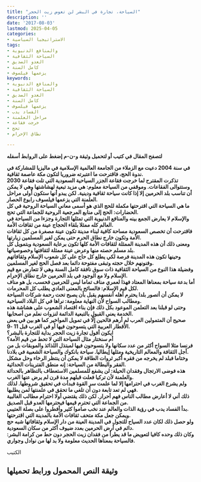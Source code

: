 ```yaml
---
title: "السياحة، تجارة في البشر لن تعوض زيت الحجر"
description: ''
date: '2017-08-03'
lastmod: 2025-04-05
categories:
- الاستراتيجيا السياسية
tags:
- والمنافع الدنيوية
- السياحة الثقافية
- العدو الصديق
- كامل السنة
- يزعمها فيلسوف
keywords:
- والمنافع الدنيوية
- السياحة الثقافية
- العدو الصديق
- كامل السنة
- يزعمها فيلسوف
- الفساد يدب
- مراحل العلمنة
- خرجت فقاعة
- تحج
- نطاق الإحرام

---
```

**لتصفح المقال في كتيب أو لتحميل وثيقة و-ن-م إضغط على الروابط أسفله**

**في سنة 2004 دعيت مع الزملاء من الجامعة العالمية الإسلامية في ماليزيا للمشاركة في ندوة الحج، فاقترحت ما اعتبرته ضروريا لتكون مكة عاصمة ثقافية.  
تذكرت المقترح لما خرجت فقاعة الجزر السياحية السعودية التي تلت فقاعة 2030 وستتوالى الفقاعات. وموقفي من السياحة معلوم: هي مزيد تبعية لهشاشتها وهي لا يمكن أن تناسب بلد الحرمين إلا إذا كانت سياحة ثقافية ودينية. لكن يبدو أنها ستكون أولى مراحل العلمنة التي يزعمها فيلسوف رابوع الحصار.  
ما هي السياحة التي اقترحتها مكملة للحج الذي هو أسمى معاني السياحة الروحية في كل الحضارات: الحج إلى منابع المرجعية الروحية للجماعة التي تحج.  
والإسلام لا يعارض الجمع بينه والمنافع الدنيوية التي تمثلها التجارة وجزءا من السياحة في العالم كله ممثلا بلقاء الحجاج عينة من ثقافات الأمة.  
فاقترحت أن تخصص السعودية مساحة كافية لبناء مدينة تكون عينة مصغرة من كل ثقافات الأمة وتكون خارج نطاق الحرم حتى يمكن لغير المسلمين زيارتها.  
ومعنى ذلك أن هذه المدينة الممثلة لثقافات الأمة كلها تكون برعاية السعودية وبتمويل كل بلد مسلم حصته منها وعرض عينة ممثلة لثقافتها وخصوصياتها.  
وحينها تكون هذه المدينة فرصة لكي يطلع كل حاج على كل شعوب الإسلام وثقافاتهم وفنونهم خلال حجته وتبقى مفتوحة دائما بعد فصل الحج لغير المسلمين.  
وفضيلة هذا النوع من السياحة الثقافية ذات سوق نافقة كامل السنة وهي لا تتعارض مع قيم الإسلام ولا مع الوجود في بلد الحرمين خارج نطاق الإحرام.  
أما بدعة سياحة بمعناها المعتاد فهذا لعمري مناف تماما ليس للحرمين فحسب، بل هو مناف لكل قيم الإسلام: فالسائح بالمعنى العادي يطلب كل المحرمات.  
لا يمكن أن أتصور بلدا يحترم أهله أنفسهم يقبل بأن يصبح تحت رحمة شركات السياحة ومطالب السواح لأن النهاية معلومة: نراها في كل البلاد السياحية.  
وحتى لو قبلنا بعد التعلمن الموعود بكل ذلك فإن بناء اقتصاد الشعوب على هشاشة هذه الخدمة يعني القبول بالتبعية الدائمة لنزوات نعلم من أصحابها.  
صحيح أن المتمولين العرب لم أرهم فالحين إلّا في تمويل المواخير كما هو بين في بعض الأقطار العربية التي يتسوحون فيها أو في الغرب قبل 11 -9.  
ايكون أفول تجارة زيت الحجر بداية للتجارة بالبشر؟  
أم سنختار مثال السياحة التي لا تحط من قيم الأمة؟  
فرنسا مثلا السواح أكثر من عدد سكانها ولا يتسوحون فيها لمبتذل اللذائذ والموبقات بل من أجل الثقافة والمعالم التاريخية ومثلها إيطاليا. سياحة بانكوك والسياحة الشعبية في بلادنا.  
وختاما فبلد لم يخرجه من فقره أكبر ثروات الطاقة لا يمكن أن ينتظر الرخاء وحل مشكل الفقر والبطالة من السياحة: إنه منطق الفترينات الحداثية.  
هذه فوضى الارتجال وفقدان الحيلة: لن يشفع للمسلمين الاستعطاف بالتظاهر بالحداثة والعلمنة لأن تركيا فعلت قبلهم مدة قرن لم يرض عنها الغرب.  
ولم يشرع الغرب في احترامها إلا لما علمت سر القوة فبدأت في تحقيق شروطها. لذلك فهي لم تعد تابعة دون أن تلغي ما تحقق في علمنتها لمن يطلبها.  
ذلك أني لا أعارض مطالب الناس فهم أحرار. لكن ذلك يقتضي أولا احترام مطالب الغالبية من الجماعة التي تحترم قيمها فيحترمها العدو قبل الصديق.  
بدأ الفساد يدب في رؤية الذات والعالم عند نخب صاموا كثير وأفطروا على بصلة العتيبي.  
ويمكن جعل مكة متحف ثقافات الأمة بالمدينة التي اقترحتها.  
ولو حصل ذلك لكان عدد السياح للتجول في المدينة العينة من دار الإسلام وثقافاتها شبه حج دائم في أرض الحرمين بعدد ضيوف أكثر من سكان السعودية.  
وكان ذلك وحده كافيا لتعويض ما قد يطرأ من فقدان زيت الحجر دون حط من كرامة البشر: فالسياحة بمعناها الحديث معلومة ولا بد لها من نوادل وجواري.**

الكتيب

## وثيقة النص المحمول ورابط تحميلها

###
